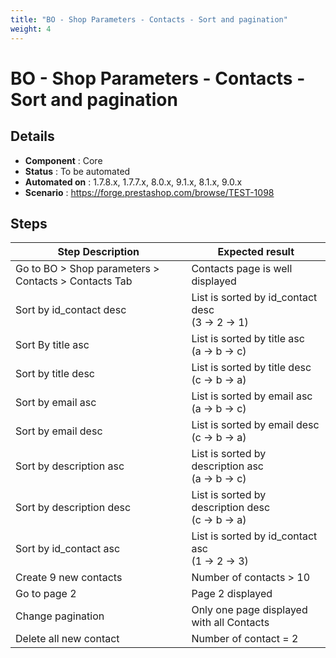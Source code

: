```yaml
---
title: "BO - Shop Parameters - Contacts - Sort and pagination"
weight: 4
---
```


# BO - Shop Parameters - Contacts - Sort and pagination
## Details
* **Component** : Core
* **Status** : To be automated
* **Automated on** : 1.7.8.x, 1.7.7.x, 8.0.x, 9.1.x, 8.1.x, 9.0.x
* **Scenario** : https://forge.prestashop.com/browse/TEST-1098

## Steps
| Step Description | Expected result |
| ----- | ----- |
| Go to BO > Shop parameters > Contacts > Contacts Tab | Contacts page is well displayed |
| Sort by id_contact desc | List is sorted by id_contact desc<br>(3 -> 2 -> 1) |
| Sort By title asc | List is sorted by title asc<br>(a -> b -> c) |
| Sort by title desc | List is sorted by title desc<br>(c -> b -> a) |
| Sort by email asc | List is sorted by email asc<br>(a -> b -> c) |
| Sort by email desc | List is sorted by email desc<br>(c -> b -> a) |
| Sort by description asc | List is sorted by description asc<br>(a -> b -> c) |
| Sort by description desc | List is sorted by description desc<br>(c -> b -> a) |
| Sort by id_contact asc | List is sorted by id_contact asc<br>(1 -> 2 -> 3) |
| Create 9 new contacts | Number of contacts > 10 |
| Go to page 2 | Page 2 displayed |
| Change pagination | Only one page displayed with all Contacts |
| Delete all new contact | Number of contact = 2 |
